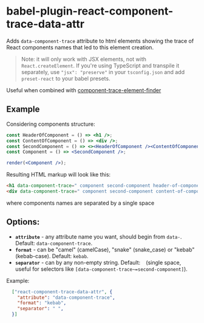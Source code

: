 # babel-plugin-react-component-trace-data-attr
Adds `data-component-trace` attribute to html elements showing the trace of React components names that led to this element creation.

> Note: it will only work with JSX elements, not with `React.createElement`. If you're using TypeScript and transpile it separately, use `"jsx": "preserve"` in your `tsconfig.json` and add `preset-react` to your babel presets.

Useful when combined with [component-trace-element-finder](https://www.npmjs.com/package/component-trace-element-finder)

## Example
Considering components structure:
```jsx
const HeaderOfComponent = () => <h1 />;
const ContentOfComponent = () => <div />;
const SecondComponent = () => <><HeaderOfComponent /><ContentOfComponent /></>;
const Component = () => <SecondComponent />;

render(<Component />);
```

Resulting HTML markup will look like this:
```html
<h1 data-component-trace=" component second-component header-of-component"></h1>
<div data-component-trace=" component second-component content-of-component"></div>
```
where components names are separated by a single space

## Options:
- **`attribute`** - any attribute name you want, should begin from `data-`. Default: `data-component-trace`.
- **`format`** - can be "camel" (camelCase), "snake" (snake_case) or "kebab" (kebab-case). Default: `kebab`.
- **`separator`** - can by any non-empty string. Default: ` ` (single space, useful for selectors like `[data-component-trace~=second-component]`).

Example:
```json
  ["react-component-trace-data-attr", {
    "attribute": "data-component-trace",
    "format": "kebab",
    "separator": " ",
  }]
```
